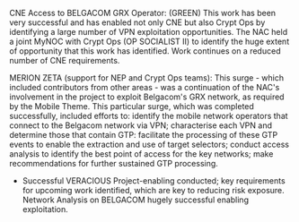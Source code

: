 CNE Access to BELGACOM GRX Operator: (GREEN) This work has been very successful and has enabled not only CNE but also Crypt Ops by identifying a large number of VPN exploitation opportunities. The NAC held a joint MyNOC with Crypt Ops (OP SOCIALIST II) to identify the huge extent of opportunity that this work has identified. Work continues on a reduced number of CNE requirements.

MERION ZETA (support for NEP and Crypt Ops teams): This surge - which included contributors from other areas - was a continuation of the NAC's involvement in the project to exploit Belgacom's GRX network, as required by the Mobile Theme. This particular surge, which was completed successfully, included efforts to: identify the mobile network operators that connect to the Belgacom network via VPN; characterise each VPN and determine those that contain GTP: facilitate the processing of these GTP events to enable the extraction and use of target selectors; conduct access analysis to identify the best point of access for the key networks; make recommendations for further sustained GTP processing.

- Successful VERACIOUS Project-enabling conducted; key requirements for upcoming work identified, which are key to reducing risk exposure. Network Analysis on BELGACOM hugely successful enabling exploitation.
